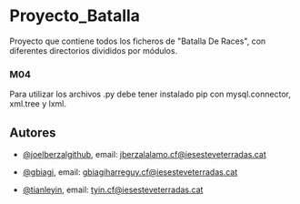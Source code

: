 # Proyecto_Batalla

Proyecto que contiene todos los ficheros de "Batalla De Races", con diferentes directorios divididos por módulos.


### M04
Para utilizar los archivos .py debe tener instalado pip con mysql.connector, xml.tree y lxml.




## Autores

- [@joelberzalgithub](https://github.com/joelberzalgithub), email: jberzalalamo.cf@iesesteveterradas.cat

- [@gbiagi](https://github.com/gbiagi), email: gbiagiharreguy.cf@iesesteveterradas.cat

- [@tianleyin](https://github.com/tianleyin), email: tyin.cf@iesesteveterradas.cat
